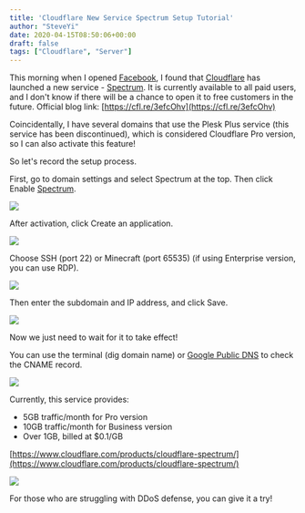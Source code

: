 ```yaml
---
title: 'Cloudflare New Service Spectrum Setup Tutorial'
author: "SteveYi"
date: 2020-04-15T08:50:06+00:00
draft: false
tags: ["Cloudflare", "Server"]
---
```


This morning when I opened [Facebook](https://facebook.com/), I found that [Cloudflare](https://cloudflare.com/) has launched a new service - [Spectrum](https://cfl.re/3efcOhv). It is currently available to all paid users, and I don't know if there will be a chance to open it to free customers in the future. Official blog link: [https://cfl.re/3efcOhv](https://cfl.re/3efcOhv)

Coincidentally, I have several domains that use the Plesk Plus service (this service has been discontinued), which is considered Cloudflare Pro version, so I can also activate this feature!

So let's record the setup process.

First, go to domain settings and select Spectrum at the top. Then click Enable [Spectrum](https://cfl.re/3efcOhv).

![](https://static-a1.steveyi.net/media/blog/2020050916443011-1920x1142.png)

After activation, click Create an application.

![](https://static-a1.steveyi.net/media/blog/2020050916445886-1920x1142.png)

Choose SSH (port 22) or Minecraft (port 65535) (if using Enterprise version, you can use RDP).

![](https://static-a1.steveyi.net/media/blog/2020050916452556-1920x1142.png)

Then enter the subdomain and IP address, and click Save.

![](https://static-a1.steveyi.net/media/blog/2020050916455234-1920x1142.png)

Now we just need to wait for it to take effect!

You can use the terminal (dig domain name) or [Google Public DNS](https://dns.google/) to check the CNAME record.

![](https://static-a1.steveyi.net/media/blog/2020050916461922-1920x1142.png)

Currently, this service provides:

- 5GB traffic/month for Pro version
- 10GB traffic/month for Business version
- Over 1GB, billed at $0.1/GB

[https://www.cloudflare.com/products/cloudflare-spectrum/](https://www.cloudflare.com/products/cloudflare-spectrum/)

![](https://static-a1.steveyi.net/media/blog/2020050916464540-1920x1142.png)

For those who are struggling with DDoS defense, you can give it a try!
